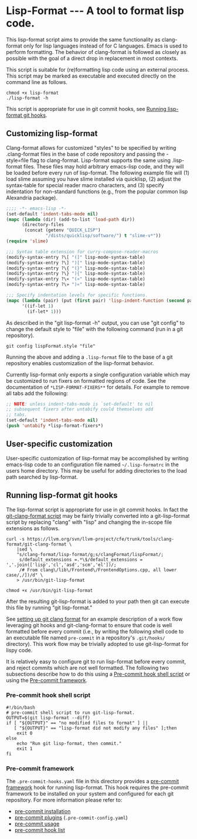 # Lisp-Format --- A tool to format lisp code.

This lisp-format script aims to provide the same functionality as
clang-format only for lisp languages instead of for C languages.
Emacs is used to perform formatting.  The behavior of clang-format is
followed as closely as possible with the goal of a direct drop in
replacement in most contexts.

This script is suitable for (re)formatting lisp code using an external
process.  This script may be marked as executable and executed
directly on the command line as follows.

```shell
chmod +x lisp-format
./lisp-format -h
```

This script is appropriate for use in git commit hooks, see
[Running lisp-format git hooks](#running-lisp-format-git-hooks).

## Customizing lisp-format

Clang-format allows for customized "styles" to be specified by
writing .clang-format files in the base of code repository and
passing the -style=file flag to clang-format.  Lisp-format
supports the same using .lisp-format files.  These files may hold
arbitrary emacs-lisp code, and they will be loaded before every
run of lisp-format.  The following example file will (1) load
slime assuming you have slime installed via quicklisp, (2) adjust
the syntax-table for special reader macro characters, and (3)
specify indentation for non-standard functions (e.g., from the
popular common lisp Alexandria package).

```lisp
;;;; -*- emacs-lisp -*-
(set-default 'indent-tabs-mode nil)
(mapc (lambda (dir) (add-to-list 'load-path dir))
      (directory-files
       (concat (getenv "QUICK_LISP")
               "/dists/quicklisp/software/") t "slime-v*"))
(require 'slime)

;;; Syntax table extension for curry-compose-reader-macros
(modify-syntax-entry ?\[ "(]" lisp-mode-syntax-table)
(modify-syntax-entry ?\] ")[" lisp-mode-syntax-table)
(modify-syntax-entry ?\{ "(}" lisp-mode-syntax-table)
(modify-syntax-entry ?\} "){" lisp-mode-syntax-table)
(modify-syntax-entry ?\« "(»" lisp-mode-syntax-table)
(modify-syntax-entry ?\» ")«" lisp-mode-syntax-table)

;;; Specify indentation levels for specific functions.
(mapc (lambda (pair) (put (first pair) 'lisp-indent-function (second pair)))
      '((if-let 1)
        (if-let* 1)))
```

As described in the "git lisp-format -h" output, you can use "git
config" to change the default style to "file" with the following
command (run in a git repository).

```shell
git config lispFormat.style "file"
```

Running the above and adding a `.lisp-format` file to the base of a
git repository enables customization of the lisp-format behavior.

Currently lisp-format only exports a single configuration variable
which may be customized to run fixers on formatted regions of code.
See the documentation of `*LISP-FORMAT-FIXERS**` for details.  For
example to remove all tabs add the following:

```lisp
;; NOTE: unless indent-tabs-mode is `set-default' to nil
;; subsequent fixers after untabify could themselves add
;; tabs.
(set-default 'indent-tabs-mode nil)
(push 'untabify *lisp-format-fixers*)
```

## User-specific customization

User-specific customization of lisp-format may be accomplished by
writing emacs-lisp code to an configuration file named
`~/.lisp-formatrc` in the users home directory.  This may be useful
for adding directories to the load path searched by lisp-format.


## Running lisp-format git hooks

The lisp-format script is appropriate for use in git commit hooks.  In
fact the
[git-clang-format script](https://llvm.org/svn/llvm-project/cfe/trunk/tools/clang-format/git-clang-format)
may be fairly trivially converted into a git-lisp-format script by
replacing "clang" with "lisp" and changing the in-scope file
extensions as follows.

```shell
curl -s https://llvm.org/svn/llvm-project/cfe/trunk/tools/clang-format/git-clang-format \
    |sed \
    "s/clang-format/lisp-format/g;s/clangFormat/lispFormat/;
     s/default_extensions =.*\$/default_extensions = ','.join(['lisp','cl','asd','scm','el'])/;
     /# From clang\/lib\/Frontend\/FrontendOptions.cpp, all lower case/,/])/d" \
    > /usr/bin/git-lisp-format

chmod +x /usr/bin/git-lisp-format
```

After the resulting git-lisp-format is added to your path then git can
execute this file by running "git lisp-format."

See
[setting up git clang format](https://dx13.co.uk/articles/2015/04/03/setting-up-git-clang-format/)
for an example description of a work flow leveraging git hooks and
git-clang-format to ensure that code is well formatted before every
commit (i.e., by writing the following shell code to an executable
file named `pre-commit` in a repository's `.git/hooks/` directory).
This work flow may be trivially adopted to use git-lisp-format for
lispy code.

It is relatively easy to configure git to run lisp-format before every
commit, and reject commits which are not well formatted.  The
following two subsections describe how to do this using a [Pre-commit
hook shell script](#pre-commit-hook-shell-script) or using the
[Pre-commit framework](#pre-commit-framework).

### Pre-commit hook shell script

```shell
#!/bin/bash
# pre-commit shell script to run git-lisp-format.
OUTPUT=$(git lisp-format --diff)
if [ "${OUTPUT}" == "no modified files to format" ] ||
   [ "${OUTPUT}" == "lisp-format did not modify any files" ];then
    exit 0
else
    echo "Run git lisp-format, then commit."
    exit 1
fi
```

### Pre-commit framework

The `.pre-commit-hooks.yaml` file in this directory provides a
[pre-commit framework](https://pre-commit.com/) hook for running
lisp-format.  This hook requires the pre-commit framework to be
installed on your system and configured for each git repository. For
more information please refer to:
- [pre-commit installation](https://pre-commit.com/#install)
- [pre-commit plugins](https://pre-commit.com/#plugins) (`.pre-commit-config.yaml`)
- [pre-commit usage](https://pre-commit.com/#usage)
- [pre-commit hook list](https://pre-commit.com/hooks.html)
